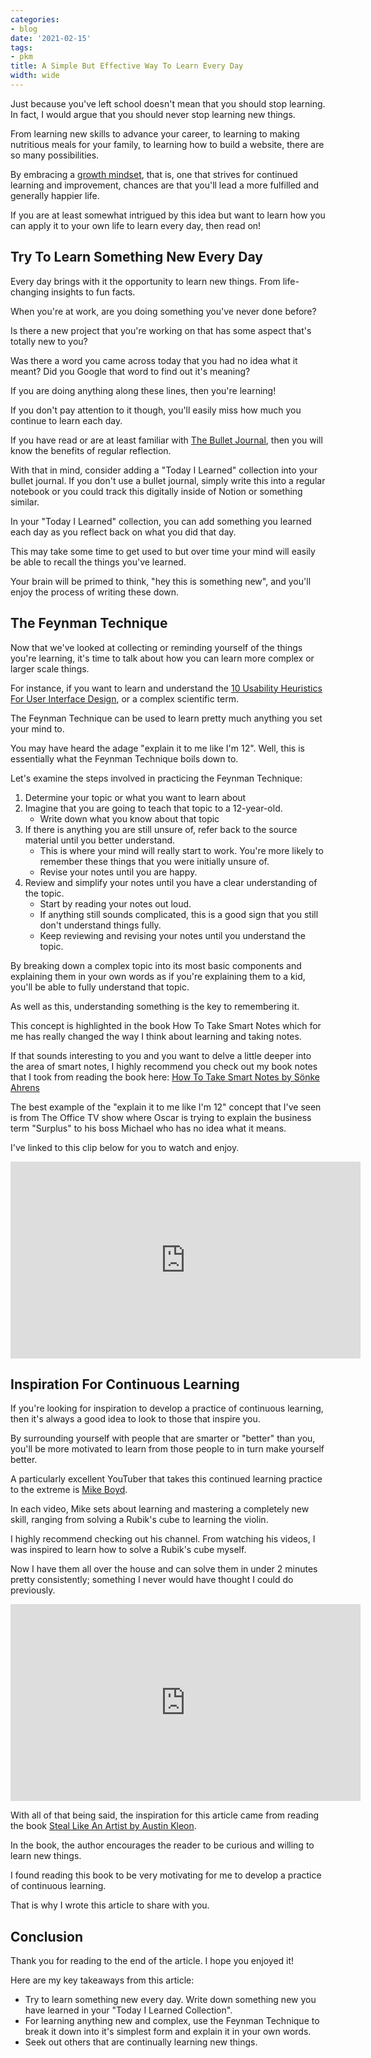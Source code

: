 ```yaml
---
categories:
- blog
date: '2021-02-15'
tags: 
- pkm
title: A Simple But Effective Way To Learn Every Day
width: wide
---
```


Just because you've left school doesn't mean that you should stop learning. In fact, I would argue that you should never stop learning new things.

From learning new skills to advance your career, to learning to making nutritious meals for your family, to learning how to build a website, there are so many possibilities. 

By embracing a [growth mindset](https://www.brainpickings.org/2014/01/29/carol-dweck-mindset/), that is, one that strives for continued learning and improvement, chances are that you'll lead a more fulfilled and generally happier life.

If you are at least somewhat intrigued by this idea but want to learn how you can apply it to your own life to learn every day, then read on!

## Try To Learn Something New Every Day

Every day brings with it the opportunity to learn new things. From life-changing insights to fun facts.

When you're at work, are you doing something you've never done before? 

Is there a new project that you're working on that has some aspect that's totally new to you?

Was there a word you came across today that you had no idea what it meant? Did you Google that word to find out it's meaning?

If you are doing anything along these lines, then you're learning!

If you don't pay attention to it though, you'll easily miss how much you continue to learn each day.

If you have read or are at least familiar with [The Bullet Journal](/bullet-journal-method-ryder-carroll/), then you will know the benefits of regular reflection.

With that in mind, consider adding a "Today I Learned" collection into your bullet journal. If you don't use a bullet journal, simply write this into a regular notebook or you could track this digitally inside of Notion or something similar.

In your "Today I Learned" collection, you can add something you learned each day as you reflect back on what you did that day.

This may take some time to get used to but over time your mind will easily be able to recall the things you've learned. 

Your brain will be primed to think, "hey this is something new", and you'll enjoy the process of writing these down.


## The Feynman Technique

Now that we've looked at collecting or reminding yourself of the things you're learning, it's time to talk about how you can learn more complex or larger scale things.

For instance, if you want to learn and understand the [10 Usability Heuristics For User Interface Design](https://www.nngroup.com/articles/ten-usability-heuristics/), or a complex scientific term.

The Feynman Technique can be used to learn pretty much anything you set your mind to.

You may have heard the adage "explain it to me like I'm 12". Well, this is essentially what the Feynman Technique boils down to.

Let's examine the steps involved in practicing the Feynman Technique:

1. Determine your topic or what you want to learn about
2. Imagine that you are going to teach that topic to a 12-year-old.
   - Write down what you know about that topic
3. If there is anything you are still unsure of, refer back to the source material until you better understand.
   - This is where your mind will really start to work. You're more likely to remember these things that you were initially unsure of.
   - Revise your notes until you are happy.
4. Review and simplify your notes until you have a clear understanding of the topic.
   - Start by reading your notes out loud.
   - If anything still sounds complicated, this is a good sign that you still don't understand things fully.
   - Keep reviewing and revising your notes until you understand the topic.

By breaking down a complex topic into its most basic components and explaining them in your own words as if you're explaining them to a kid, you'll be able to fully understand that topic.

As well as this, understanding something is the key to remembering it. 

This concept is highlighted in the book How To Take Smart Notes which for me has really changed the way I think about learning and taking notes. 

If that sounds interesting to you and you want to delve a little deeper into the area of smart notes, I highly recommend you check out my book notes that I took from reading the book here: 
[How To Take Smart Notes by Sönke Ahrens](/how-to-take-smart-notes-sonke-ahrens)


The best example of the "explain it to me like I'm 12" concept that I've seen is from The Office TV show where Oscar is trying to explain the business term "Surplus" to his boss Michael who has no idea what it means.

I've linked to this clip below for you to watch and enjoy.


<div class="youtube-video-container"><iframe width="560" height="315" src="https://www.youtube.com/embed/dWfrMMNeK2k" frameborder="0" allow="accelerometer; autoplay; clipboard-write; encrypted-media; gyroscope; picture-in-picture" allowfullscreen></iframe></div>


## Inspiration For Continuous Learning

If you're looking for inspiration to develop a practice of continuous learning, then it's always a good idea to look to those that inspire you.

By surrounding yourself with people that are smarter or "better" than you, you'll be more motivated to learn from those people to in turn make yourself better.

A particularly excellent YouTuber that takes this continued learning practice to the extreme is [Mike Boyd](https://www.youtube.com/c/MikeBoydVideo/featured). 

In each video, Mike sets about learning and mastering a completely new skill, ranging from solving a Rubik's cube to learning the violin.

I highly recommend checking out his channel. From watching his videos, I was inspired to learn how to solve a Rubik's cube myself. 

Now I have them all over the house and can solve them in under 2 minutes pretty consistently; something I never would have thought I could do previously.

<iframe width="560" height="315" src="https://www.youtube.com/embed/DDqh8DZjf-4" frameborder="0" allow="accelerometer; autoplay; clipboard-write; encrypted-media; gyroscope; picture-in-picture" allowfullscreen></iframe>

With all of that being said, the inspiration for this article came from reading the book [Steal Like An Artist by Austin Kleon](steal-like-an-artist-austin-kleon/). 

In the book, the author encourages the reader to be curious and willing to learn new things. 

I found reading this book to be very motivating for me to develop a practice of continuous learning. 

That is why I wrote this article to share with you.


## Conclusion

Thank you for reading to the end of the article. I hope you enjoyed it!

Here are my key takeaways from this article:

- Try to learn something new every day. Write down something new you have learned in your "Today I Learned Collection".
- For learning anything new and complex, use the Feynman Technique to break it down into it's simplest form and explain it in your own words.
- Seek out others that are continually learning new things.